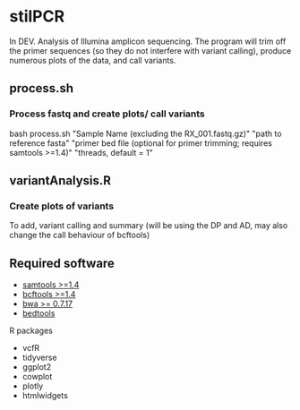 # stilPCR

In DEV.
Analysis of Illumina amplicon sequencing. The program will trim off the primer sequences (so they do not interfere with variant calling), produce numerous plots of the data, and call variants.

## process.sh
### Process fastq and create plots/ call variants
bash process.sh "Sample Name (excluding the RX_001.fastq.gz)" "path to reference fasta" "primer bed file (optional for primer trimming; requires samtools >=1.4)" "threads, default = 1"

## variantAnalysis.R
### Create plots of variants
To add, variant calling and summary (will be using the DP and AD, may also change the call behaviour of bcftools)

## Required software
- [samtools >=1.4](http://www.htslib.org/download/)
- [bcftools >=1.4](http://www.htslib.org/download/)
- [bwa >= 0.7.17](https://sourceforge.net/projects/bio-bwa/files/)
- [bedtools](https://bedtools.readthedocs.io/en/latest/content/installation.html)


R packages
- vcfR
- tidyverse
- ggplot2
- cowplot
- plotly
- htmlwidgets
